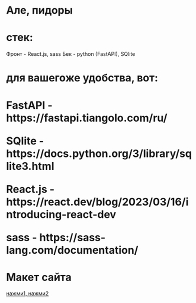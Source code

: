 # Але, пидоры

<h1>стек:</h1>
<p>Фронт - React.js, sass
Бек - python (FastAPI), SQlite</p>

<h1>для вашегоже удобства, вот:<h1>
<p>FastAPI - https://fastapi.tiangolo.com/ru/</p>
<p>SQlite - https://docs.python.org/3/library/sqlite3.html</p>
<p>React.js - https://react.dev/blog/2023/03/16/introducing-react-dev</p>
<p>sass - https://sass-lang.com/documentation/</p>

<h1>Макет сайта</h1>

<a href="https://media.discordapp.net/attachments/1098227258507927592/1230400056570679367/image.png?ex=66332e59&is=6620b959&hm=356f283a388ad4b92a3e08ec7958e49226d13e953feedca9e2541b18273bc800&=&format=webp&quality=lossless&width=866&height=468">нажми1, </a> <a href="https://media.discordapp.net/attachments/1098227258507927592/1230400056906219561/image.png?ex=66332e59&is=6620b959&hm=ac50f5e11519da24e1e4a288a54e6354523ee182d588c06bbbeaf8250491134c&=&format=webp&quality=lossless&width=866&height=468">нажми2</a>
